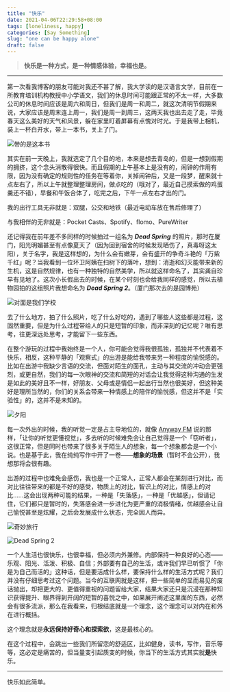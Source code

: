 ```yaml
---
title: "快乐"
date: 2021-04-06T22:29:58+08:00
tags: [loneliness, happy]
categories: [Say Something]
slug: "one can be happy alone"
draft: false
---
```


> **快乐是一种方式，是一种情感体验，幸福也是。**

---

第一次看我博客的朋友可能对我还不甚了解，我大学读的是汉语言文学，目前在一所教育培训机构教授中小学语文，我们的休息时间可能跟正常的不太一样，大多数公司的休息时间应该是周六和周日，但我们是周一和周二，就这次清明节假期来说，大家应该是周末连上周一，我们是周一到周三，这两天我也出去走了走，毕竟春天这么美好的天气和风景，躲在家里盯着屏幕有点愧对时光。于是我带上相机，装上一杯白开水，带上一本书，关上了门。

![](https://dawnblog-1300625500.cos.ap-guangzhou.myqcloud.com/images/20210407163548.jpg "带的是这本书")

其实在前一天晚上，我就选定了几个目的地，本来是想去青岛的，但是一想到假期的拥挤，这个念头消散得很快。而且假期的上午基本上是没有的，闹钟的作用有限，因为没有确定的规则性的任务在等着你，关掉闹钟后，又是一段梦，醒来就十点左右了，所以上午就整理整理房间，做点吃的（哦对了，最近自己摸索做的鸡蛋羹还不错），早餐和午饭合体了，吃完之后，下午一点左右才出的门。

我的出行工具无非就是：双腿，公交和地铁（最近电动车放在售后修理了）

与我相伴的无非就是：Pocket Casts、Spotify、flomo、PureWriter

还记得我在前年差不多同样的时候拍过一组名为 ***Dead Spring*** 的照片，那时在厦门，阳光明媚甚至有点像夏天了（因为回到宿舍的时候发现晒伤了，真毒呀这太阳），关于名字，我是这样想的，为什么会有嫩芽，会有盛开的争奇斗艳的「万紫千红」呢？当我看到一位环卫阿姨在扫树下的落叶，想到：消逝和幻灭能带来新的生机，这是自然规律，也有一种独特的自然美学，所以就这样命名了，其实龚自珍早有见地了。这次小长假出去的时候，在某个时刻也会给我同样的感觉，所以去植物园拍的这组照片我想命名为 ***Dead Spring 2***。（厦门那次去的是园博苑）

![](https://dawnblog-1300625500.cos.ap-guangzhou.myqcloud.com/images/20210407163936.jpeg "对面是我们学校")

去了什么地方，拍了什么照片，吃了什么好吃的，遇到了哪些人这些都是过程，这固然重要，但是为什么过程带给人的只是短暂的印象，而非深刻的记忆呢？唯有思考，往更深远处思考，才能留下一些东西。

在整个游玩的过程中我始终是一个人，你可能会觉得我很孤独，孤独并不代表着不快乐，相反，这种平静的「观察式」的出游是能给我带来另一种程度的愉悦感的。比如在出游中我缺少言语的交流，但面对陌生的面孔，主动与其交流的冲动会更强烈，或更自然，我们的每一次眼神的交流和简短的对话会让我觉得这种沟通的生发是如此的美好且不一样，好朋友、父母或是情侣一起出行当然也很美好，但这种美好是理所当然的，你们的关系会带来一种情感上的陪伴的愉悦感，但这并不是「实验性」的，这并不是未知的。

![](https://dawnblog-1300625500.cos.ap-guangzhou.myqcloud.com/images/20210407163739.jpg "夕阳")

每一次外出的时候，我的听觉一定是占主导地位的，就像 [Anyway FM](https://anyway.fm/) 说的那样，「让你的听觉更懂视觉」，多去听的时候难免会让自己觉得是一个「窃听者」，这很正常，但是同时也带来了很多关于陌生人的想象，每一个想象都会是一个小说。也是基于此，我在纯纯写作中开了一卷——**想象的场景**（暂时不会公开），我想那将会很有趣。

出游的过程中也难免会感伤，我也是一个正常人，正常人都会在某刻进行对比，而对比往往带来的都是不好的感受，物质上的对比，智识上的对比，情感上的对比……这会出现两种可能的结果，一种是「失落感」，一种是「优越感」，但请记住，它们都只是暂时的，失落感会进一步进化为更严重的消极情绪，优越感会让自己愉悦甚至是炫耀，之后会发展成什么状态，完全因人而异。

![](https://dawnblog-1300625500.cos.ap-guangzhou.myqcloud.com/images/20210407164303.jpg "奇妙旅行")

![](https://dawnblog-1300625500.cos.ap-guangzhou.myqcloud.com/images/20210407164316.jpg "Dead Spring 2")

一个人生活也很快乐，也很幸福，但必须内外兼修。内部保持一种良好的心态——乐观、阳光、活泼、积极、自信；外部要有自己的生活，或许我们早已听惯了「你是为自己而活的」这种话，但是要活成什么样，要保持什么样的生活方式呢？我们并没有仔细思考过这个问题。当今的互联网就是这样，把一些简单的显而易见的废话抛出，却把更大的、更值得重视的问题留给大家，结果大家还只是沉浸在那种知识获得提升、眼界得到开阔的短暂的喜悦之中，如果展开阐述这里面的东西，必然会有很多流派，那么在我看来，归根结底就是一个理念，这个理念可以对内在和外在进行概括。

这个理念就是**永远保持好奇心和探索欲**，这是最核心的。

在这个过程中，会跳出一些我们所留恋的舒适区，比如健身，读书，写作，音乐等等，这必定是痛苦的，但当量变引起质变的时候，你当下的生活方式其实就**是**快乐。

---

快乐如此简单。

